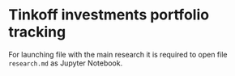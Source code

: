 # Tinkoff investments portfolio tracking

For launching file with the main research it is required to open file `research.md` as Jupyter Notebook.
